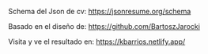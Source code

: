 Schema del Json de cv:
https://jsonresume.org/schema

Basado en el diseño de:
https://github.com/BartoszJarocki

Visita y ve el resultado en:
https://kbarrios.netlify.app/
